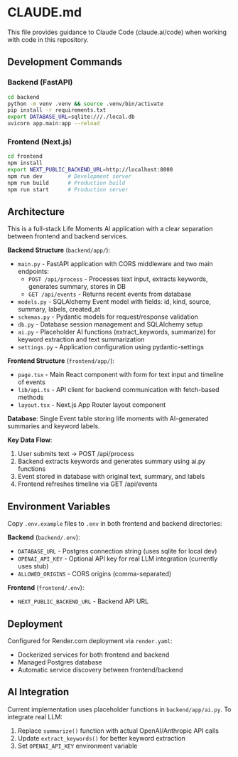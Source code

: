 # CLAUDE.md

This file provides guidance to Claude Code (claude.ai/code) when working with code in this repository.

## Development Commands

### Backend (FastAPI)
```bash
cd backend
python -m venv .venv && source .venv/bin/activate
pip install -r requirements.txt
export DATABASE_URL=sqlite:///./local.db
uvicorn app.main:app --reload
```

### Frontend (Next.js)
```bash
cd frontend
npm install
export NEXT_PUBLIC_BACKEND_URL=http://localhost:8000
npm run dev        # Development server
npm run build      # Production build
npm run start      # Production server
```

## Architecture

This is a full-stack Life Moments AI application with a clear separation between frontend and backend services.

**Backend Structure** (`backend/app/`):
- `main.py` - FastAPI application with CORS middleware and two main endpoints:
  - `POST /api/process` - Processes text input, extracts keywords, generates summary, stores in DB
  - `GET /api/events` - Returns recent events from database
- `models.py` - SQLAlchemy Event model with fields: id, kind, source, summary, labels, created_at
- `schemas.py` - Pydantic models for request/response validation
- `db.py` - Database session management and SQLAlchemy setup
- `ai.py` - Placeholder AI functions (extract_keywords, summarize) for keyword extraction and text summarization
- `settings.py` - Application configuration using pydantic-settings

**Frontend Structure** (`frontend/app/`):
- `page.tsx` - Main React component with form for text input and timeline of events
- `lib/api.ts` - API client for backend communication with fetch-based methods
- `layout.tsx` - Next.js App Router layout component

**Database**: Single Event table storing life moments with AI-generated summaries and keyword labels.

**Key Data Flow**:
1. User submits text → POST /api/process
2. Backend extracts keywords and generates summary using ai.py functions
3. Event stored in database with original text, summary, and labels
4. Frontend refreshes timeline via GET /api/events

## Environment Variables

Copy `.env.example` files to `.env` in both frontend and backend directories:

**Backend** (`backend/.env`):
- `DATABASE_URL` - Postgres connection string (uses sqlite for local dev)
- `OPENAI_API_KEY` - Optional API key for real LLM integration (currently uses stub)
- `ALLOWED_ORIGINS` - CORS origins (comma-separated)

**Frontend** (`frontend/.env`):
- `NEXT_PUBLIC_BACKEND_URL` - Backend API URL

## Deployment

Configured for Render.com deployment via `render.yaml`:
- Dockerized services for both frontend and backend
- Managed Postgres database
- Automatic service discovery between frontend/backend

## AI Integration

Current implementation uses placeholder functions in `backend/app/ai.py`. To integrate real LLM:
1. Replace `summarize()` function with actual OpenAI/Anthropic API calls
2. Update `extract_keywords()` for better keyword extraction
3. Set `OPENAI_API_KEY` environment variable